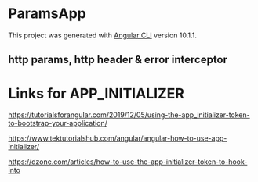 # ParamsApp

This project was generated with [Angular CLI](https://github.com/angular/angular-cli) version 10.1.1.

## http params, http header & error interceptor

# Links for APP_INITIALIZER

https://tutorialsforangular.com/2019/12/05/using-the-app_initializer-token-to-bootstrap-your-application/

https://www.tektutorialshub.com/angular/angular-how-to-use-app-initializer/

https://dzone.com/articles/how-to-use-the-app-initializer-token-to-hook-into
